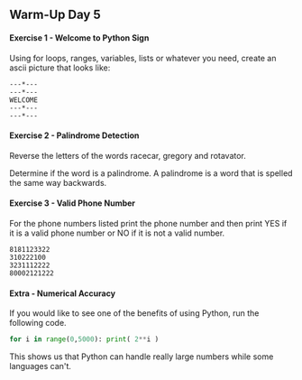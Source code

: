 ## Warm-Up Day 5

#### Exercise 1 - Welcome to Python Sign

Using for loops, ranges, variables, lists or whatever you need, create an ascii picture that looks like:

```
---*---
---*---
WELCOME
---*---
---*---
```


#### Exercise 2 - Palindrome Detection

Reverse the letters of the words racecar, gregory and rotavator.

Determine if the word is a palindrome. A palindrome is a word that is spelled the same way backwards.


#### Exercise 3 - Valid Phone Number

For the phone numbers listed print the phone number and then print YES if it is a valid phone number or NO if it is not a valid number.

```
8181123322
310222100
3231112222
80002121222
```

#### Extra - Numerical Accuracy

If you would like to see one of the benefits of using Python, run the following code.

```python
for i in range(0,5000): print( 2**i )
```

This shows us that Python can handle really large numbers while some languages can't.
